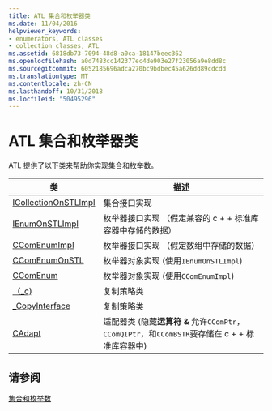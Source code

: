 ```yaml
---
title: ATL 集合和枚举器类
ms.date: 11/04/2016
helpviewer_keywords:
- enumerators, ATL classes
- collection classes, ATL
ms.assetid: 6818db73-7094-48d8-a0ca-18147beec362
ms.openlocfilehash: a0d7483cc142377ec4de903e27f23056a9e8dd8c
ms.sourcegitcommit: 6052185696adca270bc9bdbec45a626dd89cdcdd
ms.translationtype: MT
ms.contentlocale: zh-CN
ms.lasthandoff: 10/31/2018
ms.locfileid: "50495296"
---
```

# <a name="atl-collection-and-enumerator-classes"></a>ATL 集合和枚举器类

ATL 提供了以下类来帮助你实现集合和枚举数。

|类|描述|
|-----------|-----------------|
|[ICollectionOnSTLImpl](../atl/reference/icollectiononstlimpl-class.md)|集合接口实现|
|[IEnumOnSTLImpl](../atl/reference/ienumonstlimpl-class.md)|枚举器接口实现 （假定兼容的 c + + 标准库容器中存储的数据）|
|[CComEnumImpl](../atl/reference/ccomenumimpl-class.md)|枚举器接口实现 （假定数组中存储的数据）|
|[CComEnumOnSTL](../atl/reference/ccomenumonstl-class.md)|枚举器对象实现 (使用`IEnumOnSTLImpl`)|
|[CComEnum](../atl/reference/ccomenum-class.md)|枚举器对象实现 (使用`CComEnumImpl`)|
|[（_c)](../atl/atl-copy-policy-classes.md)|复制策略类|
|[_CopyInterface](../atl/atl-copy-policy-classes.md)|复制策略类|
|[CAdapt](../atl/reference/cadapt-class.md)|适配器类 (隐藏**运算符 &** 允许`CComPtr`， `CComQIPtr`，和`CComBSTR`要存储在 c + + 标准库容器中)|

## <a name="see-also"></a>请参阅

[集合和枚举数](../atl/atl-collections-and-enumerators.md)

